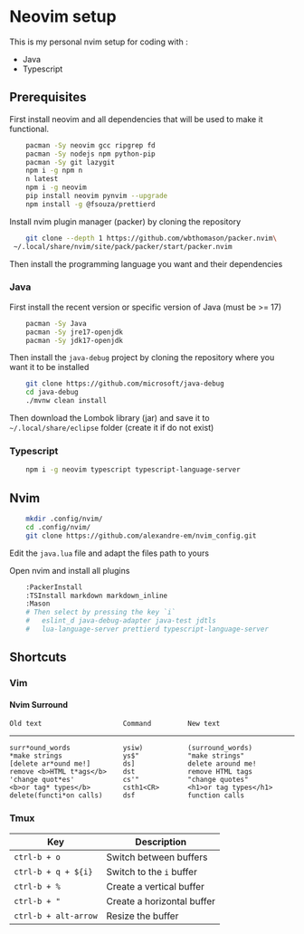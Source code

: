 # Neovim setup

This is my personal nvim setup for coding with :

- Java
- Typescript

## Prerequisites

First install neovim and all dependencies that will be used to make it functional.

```sh
    pacman -Sy neovim gcc ripgrep fd
    pacman -Sy nodejs npm python-pip
    pacman -Sy git lazygit
    npm i -g npm n
    n latest
    npm i -g neovim
    pip install neovim pynvim --upgrade
    npm install -g @fsouza/prettierd
```

Install nvim plugin manager (packer) by cloning the repository

```sh
    git clone --depth 1 https://github.com/wbthomason/packer.nvim\
 ~/.local/share/nvim/site/pack/packer/start/packer.nvim
```

Then install the programming language you want and their dependencies

### Java

First install the recent version or specific version of Java (must be >= 17)

```sh
    pacman -Sy Java
    pacman -Sy jre17-openjdk
    pacman -Sy jdk17-openjdk
```

Then install the `java-debug` project by cloning the repository where you want
it to be installed

```sh
    git clone https://github.com/microsoft/java-debug
    cd java-debug
    ./mvnw clean install
```

Then download the Lombok library (jar) and save it to `~/.local/share/eclipse`
folder (create it if do not exist)

### Typescript

```sh
    npm i -g neovim typescript typescript-language-server
```

## Nvim

```sh
    mkdir .config/nvim/
    cd .config/nvim/
    git clone https://github.com/alexandre-em/nvim_config.git
```

Edit the `java.lua` file and adapt the files path to yours

Open nvim and install all plugins

```sh
    :PackerInstall
    :TSInstall markdown markdown_inline
    :Mason
    # Then select by pressing the key `i`
    #   eslint_d java-debug-adapter java-test jdtls
    #   lua-language-server prettierd typescript-language-server
```

## Shortcuts

### Vim

#### Nvim Surround

    Old text                    Command         New text

---

    surr*ound_words             ysiw)           (surround_words)
    *make strings               ys$"            "make strings"
    [delete ar*ound me!]        ds]             delete around me!
    remove <b>HTML t*ags</b>    dst             remove HTML tags
    'change quot*es'            cs'"            "change quotes"
    <b>or tag* types</b>        csth1<CR>       <h1>or tag types</h1>
    delete(functi*on calls)     dsf             function calls

### Tmux

| Key                  | Description                |
| -------------------- | -------------------------- |
| `ctrl-b + o`         | Switch between buffers     |
| `ctrl-b + q + ${i}`  | Switch to the `i` buffer   |
| `ctrl-b + %`         | Create a vertical buffer   |
| `ctrl-b + "`         | Create a horizontal buffer |
| `ctrl-b + alt-arrow` | Resize the buffer          |
